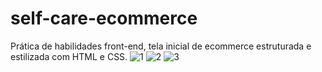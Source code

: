 # self-care-ecommerce
Prática de habilidades front-end, tela inicial de ecommerce estruturada e estilizada com HTML e CSS.
![1](https://user-images.githubusercontent.com/60223123/115326231-58e26b80-a163-11eb-93e8-8b533472048d.png)
![2](https://user-images.githubusercontent.com/60223123/115326235-5a139880-a163-11eb-8572-3f043a0aac80.png)
![3](https://user-images.githubusercontent.com/60223123/115326239-5aac2f00-a163-11eb-8e19-b6a4173a573b.png)
